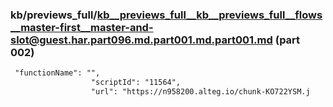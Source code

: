 ### kb/previews_full/kb__previews_full__kb__previews_full__flows__master-first__master-and-slot@guest.har.part096.md.part001.md.part001.md (part 002)

```md
 "functionName": "",
                  "scriptId": "11564",
                  "url": "https://n958200.alteg.io/chunk-KO722YSM.j
```

```
